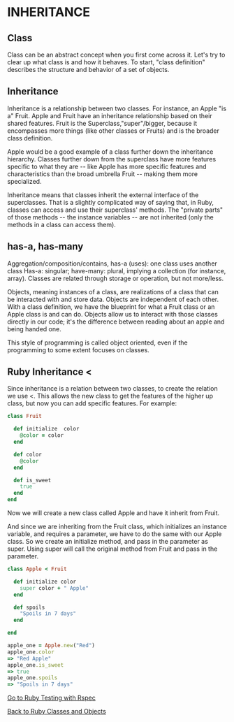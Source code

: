 # INHERITANCE

## Class
Class can be an abstract concept when you first come across it. Let's try to clear up what class is and how it behaves. To start, "class definition" describes the structure and behavior of a set of objects.

## Inheritance
Inheritance is a relationship between two classes. For instance, an Apple "is a" Fruit. Apple and Fruit have an inheritance relationship based on their shared features.
Fruit is the Superclass,"super"/bigger, because it encompasses more things (like other classes or Fruits) and is the broader class definition.

Apple would be a good example of a class further down the inheritance hierarchy. Classes further down from the superclass have more features specific to what they are -- like Apple has more specific features and characteristics than the broad umbrella Fruit -- making them more specialized.

Inheritance means that classes inherit the external interface of the superclasses. That is a slightly complicated way of saying that, in Ruby, classes can access and use their superclass' methods. The "private parts" of those methods -- the instance variables -- are not inherited (only the methods in a class can access them).


## has-a, has-many
Aggregation/composition/contains, has-a (uses): one class uses another class
Has-a: singular; have-many: plural, implying a collection (for instance, array).
Classes are related through storage or operation, but not more/less.



Objects, meaning instances of a class, are realizations of a class that can be interacted with and store data. Objects are independent of each other. With a class definition, we have the blueprint for what a Fruit class or an Apple class is and can do. Objects allow us to interact with those classes directly in our code; it's the difference between reading about an apple and being handed one.

This style of programming is called object oriented, even if the programming to some extent focuses on classes.

## Ruby Inheritance <
Since inheritance is a relation between two classes, to create the relation we use <. This allows the new class to get the features of the higher up class, but now you can add specific features. For example:

```RUBY
class Fruit

  def initialize  color
    @color = color
  end

  def color
    @color
  end

  def is_sweet
    true
  end
end
```
Now we will create a new class called Apple and have it inherit from Fruit.

And since we are inheriting from the Fruit class, which initializes an instance variable, and requires a parameter, we have to do the same with our Apple class. So we create an initialize method, and pass in the parameter as super. Using super will call the original method from Fruit and pass in the parameter.

```RUBY
class Apple < Fruit

  def initialize color
    super color + " Apple"
  end

  def spoils
    "Spoils in 7 days"
  end

end

apple_one = Apple.new("Red")
apple_one.color
=> "Red Apple"
apple_one.is_sweet
=> true
apple_one.spoils
=> "Spoils in 7 days"
```

[Go to Ruby Testing with Rspec](./05rb_rspec.md)


[Back to Ruby Classes and Objects](./03rb_classes_objects.md)